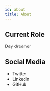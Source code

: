 ```yaml
---
id: about
title: About
---
```


## Current Role

Day dreamer

## Social Media

- Twitter
- LinkedIn
- GitHub

